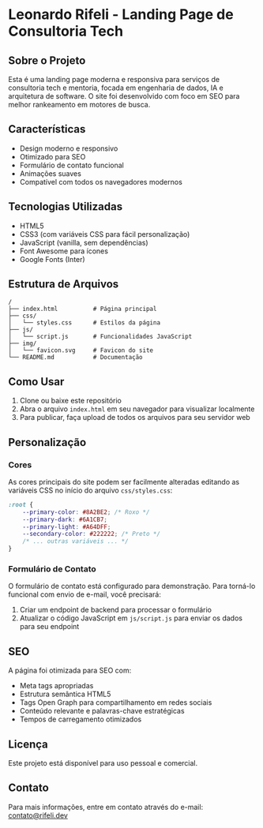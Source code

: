 # Leonardo Rifeli - Landing Page de Consultoria Tech

## Sobre o Projeto

Esta é uma landing page moderna e responsiva para serviços de consultoria tech e mentoria, focada em engenharia de dados, IA e arquitetura de software. O site foi desenvolvido com foco em SEO para melhor rankeamento em motores de busca.

## Características

- Design moderno e responsivo
- Otimizado para SEO
- Formulário de contato funcional
- Animações suaves
- Compatível com todos os navegadores modernos

## Tecnologias Utilizadas

- HTML5
- CSS3 (com variáveis CSS para fácil personalização)
- JavaScript (vanilla, sem dependências)
- Font Awesome para ícones
- Google Fonts (Inter)

## Estrutura de Arquivos

```
/
├── index.html          # Página principal
├── css/
│   └── styles.css      # Estilos da página
├── js/
│   └── script.js       # Funcionalidades JavaScript
├── img/
│   └── favicon.svg     # Favicon do site
└── README.md           # Documentação
```

## Como Usar

1. Clone ou baixe este repositório
2. Abra o arquivo `index.html` em seu navegador para visualizar localmente
3. Para publicar, faça upload de todos os arquivos para seu servidor web

## Personalização

### Cores

As cores principais do site podem ser facilmente alteradas editando as variáveis CSS no início do arquivo `css/styles.css`:

```css
:root {
    --primary-color: #8A2BE2; /* Roxo */
    --primary-dark: #6A1CB7;
    --primary-light: #A64DFF;
    --secondary-color: #222222; /* Preto */
    /* ... outras variáveis ... */
}
```

### Formulário de Contato

O formulário de contato está configurado para demonstração. Para torná-lo funcional com envio de e-mail, você precisará:

1. Criar um endpoint de backend para processar o formulário
2. Atualizar o código JavaScript em `js/script.js` para enviar os dados para seu endpoint

## SEO

A página foi otimizada para SEO com:

- Meta tags apropriadas
- Estrutura semântica HTML5
- Tags Open Graph para compartilhamento em redes sociais
- Conteúdo relevante e palavras-chave estratégicas
- Tempos de carregamento otimizados

## Licença

Este projeto está disponível para uso pessoal e comercial.

## Contato

Para mais informações, entre em contato através do e-mail: contato@rifeli.dev